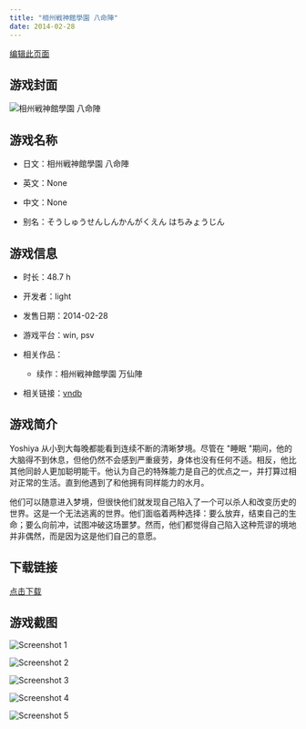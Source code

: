 ```yaml
---
title: "相州戦神館學園 八命陣"
date: 2014-02-28
---
```

[编辑此页面](https://github.com/ACG-3/ADV3-source/blob/main/source/_posts/%E7%9B%B8%E5%B7%9E%E6%88%A6%E7%A5%9E%E9%A4%A8%E5%AD%B8%E5%9C%92%20%E5%85%AB%E5%91%BD%E9%99%A3.md)

## 游戏封面

![相州戦神館學園 八命陣](https%3A//pan.timero.xyz/onedrive/img_lib_001/%E7%9B%B8%E5%B7%9E%E6%88%A6%E7%A5%9E%E9%A4%A8%E5%AD%B8%E5%9C%92%20%E5%85%AB%E5%91%BD%E9%99%A3_cover.avif)


## 游戏名称

- 日文：相州戦神館學園 八命陣
- 英文：None
- 中文：None

- 别名：そうしゅうせんしんかんがくえん はちみょうじん


## 游戏信息

- 时长：48.7 h
- 开发者：light
- 发售日期：2014-02-28
- 游戏平台：win, psv
- 相关作品：
   - 续作：相州戦神館學園 万仙陣

- 相关链接：[vndb](https://vndb.org/v12455)


## 游戏简介

Yoshiya 从小到大每晚都能看到连续不断的清晰梦境。尽管在 "睡眠 "期间，他的大脑得不到休息，但他仍然不会感到严重疲劳，身体也没有任何不适。相反，他比其他同龄人更加聪明能干。他认为自己的特殊能力是自己的优点之一，并打算过相对正常的生活。直到他遇到了和他拥有同样能力的水月。

他们可以随意进入梦境，但很快他们就发现自己陷入了一个可以杀人和改变历史的世界。这是一个无法逃离的世界。他们面临着两种选择：要么放弃，结束自己的生命；要么向前冲，试图冲破这场噩梦。然而，他们都觉得自己陷入这种荒谬的境地并非偶然，而是因为这是他们自己的意愿。




## 下载链接

[点击下载](https://pan.timero.xyz/onedrive/adv_lib_001/%E7%9B%B8%E5%B7%9E%E6%88%A6%E7%A5%9E%E9%A4%A8%E5%AD%B8%E5%9C%92%20%E5%85%AB%E5%91%BD%E9%99%A3)


## 游戏截图


![Screenshot 1](https%3A//pan.timero.xyz/onedrive/img_lib_001/%E7%9B%B8%E5%B7%9E%E6%88%A6%E7%A5%9E%E9%A4%A8%E5%AD%B8%E5%9C%92%20%E5%85%AB%E5%91%BD%E9%99%A3_Screenshot_1.avif)

![Screenshot 2](https%3A//pan.timero.xyz/onedrive/img_lib_001/%E7%9B%B8%E5%B7%9E%E6%88%A6%E7%A5%9E%E9%A4%A8%E5%AD%B8%E5%9C%92%20%E5%85%AB%E5%91%BD%E9%99%A3_Screenshot_2.avif)

![Screenshot 3](https%3A//pan.timero.xyz/onedrive/img_lib_001/%E7%9B%B8%E5%B7%9E%E6%88%A6%E7%A5%9E%E9%A4%A8%E5%AD%B8%E5%9C%92%20%E5%85%AB%E5%91%BD%E9%99%A3_Screenshot_3.avif)

![Screenshot 4](https%3A//pan.timero.xyz/onedrive/img_lib_001/%E7%9B%B8%E5%B7%9E%E6%88%A6%E7%A5%9E%E9%A4%A8%E5%AD%B8%E5%9C%92%20%E5%85%AB%E5%91%BD%E9%99%A3_Screenshot_4.avif)

![Screenshot 5](https%3A//pan.timero.xyz/onedrive/img_lib_001/%E7%9B%B8%E5%B7%9E%E6%88%A6%E7%A5%9E%E9%A4%A8%E5%AD%B8%E5%9C%92%20%E5%85%AB%E5%91%BD%E9%99%A3_Screenshot_5.avif)

